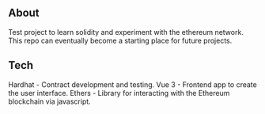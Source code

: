 ## About

Test project to learn solidity and experiment with the ethereum network. This repo can eventually become a starting place for future projects.

## Tech

Hardhat - Contract development and testing.
Vue 3 - Frontend app to create the user interface.
Ethers - Library for interacting with the Ethereum blockchain via javascript.
